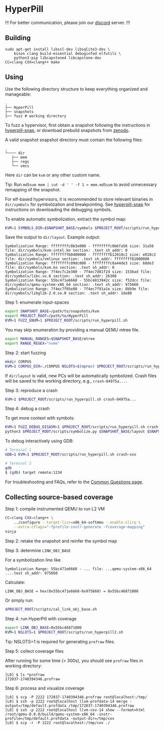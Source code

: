HyperPill
=========

!!! For better communication, please join our [discord](https://discord.gg/dxdvHvrK8D) server. !!!

Building
--------
```
sudo apt-get install libssl-dev libsqlite3-dev \
    bison clang build-essential debuginfod elfutils \
    python3-pip libcapstone4 libcapstone-dev
CC=clang CXX=clang++ make
```

Using
--------

Use the following directory structure to keep everything organized and
manageable:

```
.
├── HyperPill
├── snapshots
├── fuzz # working directory
```

To fuzz a hypervisor, first obtain a snapshot following the instructions in
[hyperpill-snap](hyperpill-snap/), or download prebuild snapshots from 
[zenodo](https://zenodo.org/records/15826268).

A valid snapshot snapshot directory must contain the following files:

```
.
└──── dir
   ├── mem
   ├── regs
   └── vmcs 
```

Here `dir` can be `kvm` or any other custom name.

Tip: Run `md5sum mem | cut -d ' ' -f 1 > mem.md5sum` to avoid unnecessary
remapping of the snapshot.

For elf-based hypervisors, it is recommended to store relevant binaries in
`dir/symbols` for symbolization and breakpointing.  See
[hyperpill-snap](hyperpill-snap/) for instructions on downloading the debugging
symbols.

To enable automatic symbolization, extract the symbol map:

``` bash
KVM=1 SYMBOLS_DIR=$SNAPSHOT_BASE/symbols $PROJECT_ROOT/scripts/run_hyperpill.sh 2>&1 | grep Symbolization
```

Save the output to `dir/layout`. Example output:

```
Symbolization Range: ffffffffc0b3e000 - ffffffffc0b6fa56 size: 31a56 file: dir/symbols/kvm-intel.ko section: .text sh_addr: 0
Symbolization Range: ffffffffb0400000 - ffffffffb12018c2 size: e018c2 file: dir/symbols/vmlinux section: .text sh_addr: ffffffff81000000
Symbolization Range: ffffffffc09dc000 - ffffffffc0a44de3 size: 68de3 file: dir/symbols/kvm.ko section: .text sh_addr: 0
Symbolization Range: 7f4ec7c2e380 - 7f4ec7d81f2d size: 153bad file: dir/symbols/libc.so.6 section: .text sh_addr: 26380
Symbolization Range: 55bc471e6660 - 55bc4813942c size: f52dcc file: dir/symbols/qemu-system-x86_64 section: .text sh_addr: 975660
Symbolization Range: 7f4ec7f05e80 - 7f4ec7f91a1e size: 8bb9e file: dir/symbols/libglib-2.0.so.0 section: .text sh_addr: 1de80
```

Step 1: enumerate input-spaces

``` bash
export SNAPSHOT_BASE=/path/to/snapshots/kvm
export PROJECT_ROOT=/path/to/HyperPill
KVM=1 FUZZ_ENUM=1 $PROJECT_ROOT/scripts/run_hyperpill.sh
```

You may skip enumeration by providing a manual QEMU mtree file.

``` bash
export MANUAL_RANGES=$SNAPSHOT_BASE/mtree
export RANGE_REGEX="nvme"
```

Step 2: start fuzzing

``` bash
mkdir CORPUS
KVM=1 CORPUS_DIR=./CORPUS NSLOTS=$(nproc) $PROJECT_ROOT/scripts/run_hyperpill.sh
```

If `dir/layout` is valid, new PCs will be automatically symbolized. Crash files
will be saved to the working directory, e.g., `crash-04975a...`.

Step 3: reproduce a crash

``` bash
KVM=1 $PROJECT_ROOT/scripts/run_hyperpill.sh crash-04975a...
```

Step 4: debug a crash

To get more context with symbols:

``` bash
KVM=1 FUZZ_DEBUG_DISASM=1 $PROJECT_ROOT/scripts/run_hyperpill.sh crash-xxx 2>&1 | tee crash-xxx.txt
python3 $PROJECT_ROOT/scripts/symbolize.py $SNAPSHOT_BASE/layout $SNAPSHOT_BASE/symbols/ crash-xxx.txt
```

To debug interactively using GDB:

``` bash
# Terminal 1
GDB=1 KVM=1 $PROJECT_ROOT/scripts/run_hyperpill.sh crash-xxx

# Terminal 2
gdb
$ (gdb) target remote:1234
```

For troubleshooting and FAQs, refer to the [Common Questions
page](https://github.com/HexHive/HyperPill/wiki/Common-Questions).

Collecting source-based coverage
--------

Step 1: compile instrumented QEMU to run L2 VM

``` bash
CC=clang CXX=clang++ \
    ../configure --target-list=x86_64-softmmu --enable-slirp \
    --extra-cflags="-fprofile-instr-generate -fcoverage-mapping"
ninja
```

Step 2: retake the snapshot and reinfer the symbol map

Step 3: determine `LINK_OBJ_BASE`

For a symbolization line like

```
Symbolization Range: 55bc471e6660 - ... file: ...qemu-system-x86_64 ....text sh_addr: 975660
```

Calculate:

```
LINK_OBJ_BASE = hex(0x55bc471e6660-0x975660) = 0x55bc46871000
```

Or simply run:

``` bash
$PROJECT_ROOT/scripts/cal_link_obj_base.sh
```

Step 4: run HyperPill with coverage

``` bash
export LINK_OBJ_BASE=0x55bc46871000
KVM=1 NSLOTS=1 $PROJECT_ROOT/scripts/run_hyperpill2.sh
```

Tip: NSLOTS=1 is required for generating `profraw` files.

Step 5: collect coverage files

After running for some time (> 300s), you should see `profraw` files in working
directory:

```
[L0] $ ls *profraw
172037-1740394346.profraw
```

Step 6: process and visualize coverage

```
[L0] $ scp -P 2222 172037-1740394346.profraw root@localhost:/tmp/
[L0] $ ssh -p 2222 root@localhost llvm-profdata-14 merge -output=/tmp/default.profdata /tmp/172037-1740394346.profraw
[L0] $ ssh -p 2222 root@localhost llvm-cov-14 show --format=html /root/qemu-8.0.0/build/qemu-system-x86_64 -instr-profile=/tmp/default.profdata -output-dir=/tmp/cov
[L0] $ scp -r -P 2222 root@localhost:/tmp/cov ./
```
